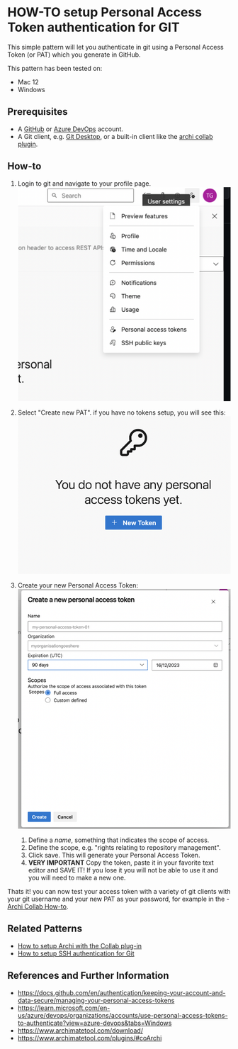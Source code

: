 # HOW-TO setup Personal Access Token authentication for GIT

This simple pattern will let you authenticate in git using a Personal Access Token (or PAT) which you generate in GitHub.
 
This pattern has been tested on:

 - Mac 12
 - Windows

## Prerequisites
 
 - A [GitHub](https://github.com) or [Azure DevOps](https://dev.azure.com/) account.
 - A Git client, e.g. [Git Desktop](https://desktop.github.com), or a built-in client like the [archi collab plugin](how-to-setup-archi-with-collab-mac.md).

## How-to

  1. Login to git and navigate to your profile page.<br>
  ![user profile for pat](images/pat-user-settings-azure.png "User profile for PAT setup")

  1. Select "Create new PAT".  if you have no tokens setup, you will see this:<br>
  ![no pat](images/no-pat-azure.png "You have no PAT")

  1. Create your new Personal Access Token:<br>
  ![create new pat](images/create-new-pat-azure.png "Create a new PAT")
      1. Define a *name*, something that indicates the scope of access.
      1. Define the scope, e.g. "rights relating to repository management".
      1. Click save.  This will generate your Personal Access Token.
      1. **VERY IMPORTANT** Copy the token, paste it in your favorite text editor and SAVE IT!  If you lose it you will not be able to use it and you will need to make a new one.

Thats it!  you can now test your access token with a variety of git clients with your git username and your new PAT as your password, for example in the  - [Archi Collab How-to](how-to-setup-archi-with-collab-mac.md).

## Related Patterns

 - [How to setup Archi with the Collab plug-in](how-to-setup-archi-with-collab-mac.md)
 - [How to setup SSH authentication for Git](how-to-setup-ssh-authentication-for-git.md)

## References and Further Information
  - https://docs.github.com/en/authentication/keeping-your-account-and-data-secure/managing-your-personal-access-tokens
  - https://learn.microsoft.com/en-us/azure/devops/organizations/accounts/use-personal-access-tokens-to-authenticate?view=azure-devops&tabs=Windows
  - https://www.archimatetool.com/download/
  - https://www.archimatetool.com/plugins/#coArchi
